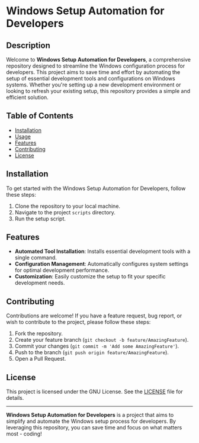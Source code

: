 # Windows Setup Automation for Developers

## Description
Welcome to **Windows Setup Automation for Developers**, a comprehensive repository designed to streamline the Windows configuration process for developers. This project aims to save time and effort by automating the setup of essential development tools and configurations on Windows systems. Whether you're setting up a new development environment or looking to refresh your existing setup, this repository provides a simple and efficient solution.

## Table of Contents
- [Installation](#installation)
- [Usage](#usage)
- [Features](#features)
- [Contributing](#contributing)
- [License](#license)

## Installation
To get started with the Windows Setup Automation for Developers, follow these steps:
1. Clone the repository to your local machine.
2. Navigate to the project `scripts` directory.
3. Run the setup script.

## Features
- **Automated Tool Installation**: Installs essential development tools with a single command.
- **Configuration Management**: Automatically configures system settings for optimal development performance.
- **Customization**: Easily customize the setup to fit your specific development needs.

## Contributing
Contributions are welcome! If you have a feature request, bug report, or wish to contribute to the project, please follow these steps:
1. Fork the repository.
2. Create your feature branch (`git checkout -b feature/AmazingFeature`).
3. Commit your changes (`git commit -m 'Add some AmazingFeature'`).
4. Push to the branch (`git push origin feature/AmazingFeature`).
5. Open a Pull Request.

## License
This project is licensed under the GNU License. See the [LICENSE](LICENSE) file for details.

---

**Windows Setup Automation for Developers** is a project that aims to simplify and automate the Windows setup process for developers. By leveraging this repository, you can save time and focus on what matters most - coding!
